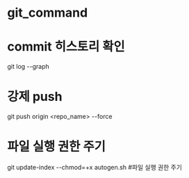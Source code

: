 # git_command

# commit 히스토리 확인
git log --graph 

# 강제 push
git push origin <repo_name> --force 

# 파일 실행 권한 주기
git update-index --chmod=+x autogen.sh #파일 실행 권한 주기